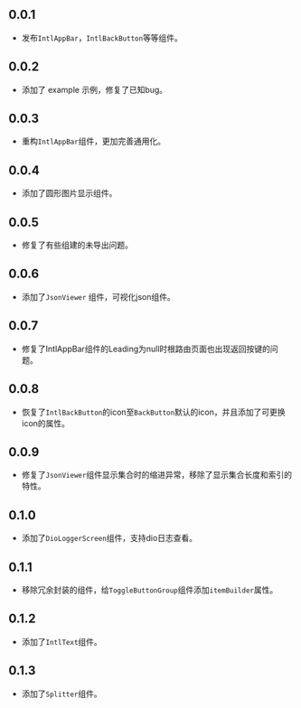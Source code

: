 ## 0.0.1

* 发布`IntlAppBar`，`IntlBackButton`等等组件。

## 0.0.2

* 添加了 example 示例，修复了已知bug。

## 0.0.3

* 重构`IntlAppBar`组件，更加完善通用化。

## 0.0.4

* 添加了圆形图片显示组件。

## 0.0.5

* 修复了有些组建的未导出问题。

## 0.0.6

* 添加了`JsonViewer` 组件，可视化json组件。

## 0.0.7

* 修复了IntlAppBar组件的Leading为null时根路由页面也出现返回按键的问题。

## 0.0.8

* 恢复了`IntlBackButton`的icon至`BackButton`默认的icon，并且添加了可更换icon的属性。

## 0.0.9

* 修复了`JsonViewer`组件显示集合时的缩进异常，移除了显示集合长度和索引的特性。

## 0.1.0

* 添加了`DioLoggerScreen`组件，支持dio日志查看。

## 0.1.1

* 移除冗余封装的组件，给`ToggleButtonGroup`组件添加`itemBuilder`属性。

## 0.1.2

* 添加了`IntlText`组件。

## 0.1.3

* 添加了`Splitter`组件。